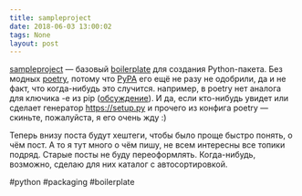 ```yaml
---
title: sampleproject
date: 2018-06-03 13:00:02
tags: None
layout: post
---
```


[sampleproject](https://github.com/pypa/sampleproject) — базовый [boilerplate](https://ru.stackoverflow.com/questions/583342/%D0%A7%D1%82%D0%BE-%D1%82%D0%B0%D0%BA%D0%BE%D0%B5-boilerplate-code/583346#583346) для создания Python-пакета. Без модных [poetry](https://t.me/itgram_channel/152), потому что [PyPA](https://github.com/pypa) его ещё не разу не одобрили, да и не факт, что когда-нибудь это случится. например, в poetry нет аналога для ключика -e из pip ([обсуждение](https://github.com/sdispater/poetry/issues/34)). И да, если кто-нибудь увидет или сделает генератор <https://setup.py> и прочего из конфига poetry — скиньте, пожалуйста, я его очень жду :)

Теперь внизу поста будут хештеги, чтобы было проще быстро понять, о чём пост. А то я тут много о чём пишу, не всем интересны все топики подряд. Старые посты не буду переоформлять. Когда-нибудь, возможно, сделаю для них каталог с автосортировкой.

#python #packaging #boilerplate
